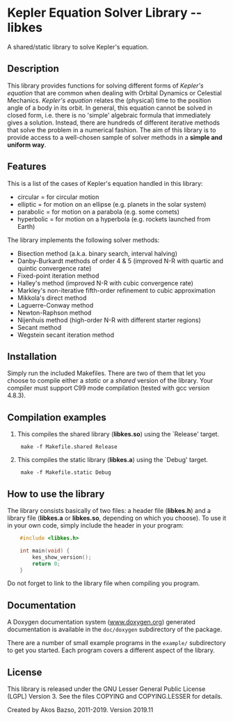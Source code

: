 Kepler Equation Solver Library -- libkes
========================================

A shared/static library to solve Kepler's equation.


Description
-----------

This library provides functions for solving different forms of *Kepler's
equation* that are common when dealing with Orbital Dynamics or Celestial
Mechanics.
*Kepler's equation* relates the (physical) time to the position angle of a body
in its orbit.
In general, this equation cannot be solved in closed form, i.e. there is no
'simple' algebraic formula that immediately gives a solution.
Instead, there are hundreds of different iterative methods that solve the
problem in a numerical fashion.
The aim of this library is to provide access to a well-chosen sample of solver
methods in a **simple and uniform way**.


Features
--------

This is a list of the cases of Kepler's equation handled in this library:

* circular = for circular motion
* elliptic = for motion on an ellipse (e.g. planets in the solar system)
* parabolic = for motion on a parabola (e.g. some comets)
* hyperbolic = for motion on a hyperbola (e.g. rockets launched from Earth)


The library implements the following solver methods:

* Bisection method (a.k.a. binary search, interval halving)
* Danby-Burkardt methods of order 4 & 5 (improved N-R with quartic and quintic
  convergence rate)
* Fixed-point iteration method
* Halley's method (improved N-R with cubic convergence rate)
* Markley's non-iterative fifth-order refinement to cubic approximation
* Mikkola's direct method
* Laguerre-Conway method
* Newton-Raphson method
* Nijenhuis method (high-order N-R with different starter regions)
* Secant method
* Wegstein secant iteration method


Installation
------------

Simply run the included Makefiles.
There are two of them that let you choose to compile either a *static* or a
*shared* version of the library.
Your compiler must support C99 mode compilation (tested with gcc version 4.8.3).

## Compilation examples

1. This compiles the shared library (**libkes.so**) using the `Release' target.

        make -f Makefile.shared Release

2. This compiles the static library (**libkes.a**) using the `Debug' target.

        make -f Makefile.static Debug


## How to use the library

The library consists basically of two files: a header file (**libkes.h**) and a
library file (**libkes.a** or **libkes.so**, depending on which you choose).
To use it in your own code, simply include the header in your program:

``` C
    #include <libkes.h>

    int main(void) {
        kes_show_version();
        return 0;
    }
```

Do not forget to link to the library file when compiling you program.


Documentation
-------------

A Doxygen documentation system (www.doxygen.org) generated documentation is
available in the `doc/doxygen` subdirectory of the package.

There are a number of small example programs in the `example/` subdirectory to
get you started.
Each program covers a different aspect of the library.


License
-------

This library is released under the GNU Lesser General Public License (LGPL)
Version 3.
See the files COPYING and COPYING.LESSER for details.

Created by Akos Bazso, 2011-2019. Version 2019.11
